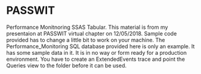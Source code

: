 # PASSWIT
Performance Monitnoring SSAS Tabular.
This material is from my presentaion at PASSWIT virtual chapter on 12/05/2018.
Sample code provided has to change a little bit to work on your machine.
The Performance_Monitoring SQL database provided here is only an example. It has some sample data in it.
It is in no way or form ready for a production environment.
You have to create an ExtendedEvents trace and point the Queries view to the folder before it can be used.
 
